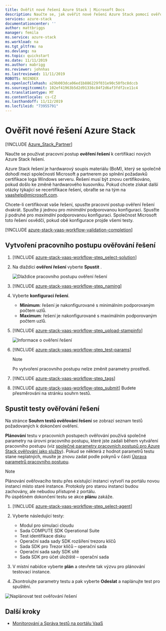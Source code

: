 ```yaml
---
title: Ověřit nové řešení Azure Stack | Microsoft Docs
description: Naučte se, jak ověřit nové řešení Azure Stack pomocí ověřování jako služby.
services: azure-stack
documentationcenter: ''
author: mattbriggs
manager: femila
ms.service: azure-stack
ms.workload: na
ms.tgt_pltfrm: na
ms.devlang: na
ms.topic: quickstart
ms.date: 11/11/2019
ms.author: mabrigg
ms.reviewer: johnhas
ms.lastreviewed: 11/11/2019
ROBOTS: NOINDEX
ms.openlocfilehash: a29b003dca06ed1b886229f031e90c50fbc8dccb
ms.sourcegitcommit: 102ef41963b5d2d91336c84f2d6af3fdf2ce11c4
ms.translationtype: MT
ms.contentlocale: cs-CZ
ms.lasthandoff: 11/12/2019
ms.locfileid: "73955791"
---
```

# <a name="validate-a-new-azure-stack-solution"></a>Ověřit nové řešení Azure Stack

[!INCLUDE [Azure_Stack_Partner](./includes/azure-stack-partner-appliesto.md)]

Naučte se používat pracovní postup **ověření řešení** k certifikaci nových Azure Stack řešení.

Azure Stack řešení je hardwarový soupis materiálu (BoM), který se společně dohodl mezi společností Microsoft a partnerem po splnění požadavků certifikace loga Windows serveru. Řešení musí být znovu certifikováno, pokud došlo ke změně hardwarového kusovníku. Pokud chcete získat další otázky týkající se recertifikace řešení, obraťte se na tým na [vaashelp@microsoft.com](mailto:vaashelp@microsoft.com).

Chcete-li certifikovat vaše řešení, spusťte pracovní postup ověření řešení dvakrát. Spusťte ji jednou pro *minimální* podporovanou konfiguraci. Spusťte ji podruhé pro *maximální* podporovanou konfiguraci. Společnost Microsoft toto řešení osvědčí, pokud obě konfigurace projde všemi testy.

[!INCLUDE [azure-stack-vaas-workflow-validation-completion](includes/azure-stack-vaas-workflow-validation-completion.md)]

## <a name="create-a-solution-validation-workflow"></a>Vytvoření pracovního postupu ověřování řešení

1. [!INCLUDE [azure-stack-vaas-workflow-step_select-solution](includes/azure-stack-vaas-workflow-step_select-solution.md)]

3. Na dlaždici **ověření řešení** vyberte **Spustit** .

    ![Dlaždice pracovního postupu ověření řešení](media/tile_validation-solution.png)

4. [!INCLUDE [azure-stack-vaas-workflow-step_naming](includes/azure-stack-vaas-workflow-step_naming.md)]

5. Vyberte **konfiguraci řešení**.
    - **Minimum**: řešení je nakonfigurované s minimálním podporovaným počtem uzlů.
    - **Maximum**: řešení je nakonfigurované s maximálním podporovaným počtem uzlů.
6. [!INCLUDE [azure-stack-vaas-workflow-step_upload-stampinfo](includes/azure-stack-vaas-workflow-step_upload-stampinfo.md)]

    ![Informace o ověření řešení](media/workflow_validation-solution_info.png)

7. [!INCLUDE [azure-stack-vaas-workflow-step_test-params](includes/azure-stack-vaas-workflow-step_test-params.md)]

    > [!NOTE]
    > Po vytvoření pracovního postupu nelze změnit parametry prostředí.

8. [!INCLUDE [azure-stack-vaas-workflow-step_tags](includes/azure-stack-vaas-workflow-step_tags.md)]
9. [!INCLUDE [azure-stack-vaas-workflow-step_submit](includes/azure-stack-vaas-workflow-step_submit.md)]
    Budete přesměrováni na stránku souhrn testů.

## <a name="run-solution-validation-tests"></a>Spustit testy ověřování řešení

Na stránce **Souhrn testů ověřování řešení** se zobrazí seznam testů požadovaných k dokončení ověření.

**Plánování** testu v pracovních postupech ověřování používá společné parametry na úrovni pracovního postupu, které jste zadali během vytváření pracovního postupu (viz [společné parametry pracovních postupů pro Azure Stack ověřování jako služby](azure-stack-vaas-parameters.md)). Pokud se některá z hodnot parametrů testu stane neplatných, musíte je znovu zadat podle pokynů v části [Úprava parametrů pracovního postupu](azure-stack-vaas-monitor-test.md#change-workflow-parameters).

> [!NOTE]
> Plánování ověřovacího testu přes existující instanci vytvoří na portálu novou instanci místo staré instance. Protokoly pro starou instanci budou zachovány, ale nebudou přístupné z portálu.  
Po úspěšném dokončení testu se akce **plánu** zakáže.

1. [!INCLUDE [azure-stack-vaas-workflow-step_select-agent](includes/azure-stack-vaas-workflow-step_select-agent.md)]

2. Vyberte následující testy:
    - Modul pro simulaci cloudu
    - Sada COMPUTE SDK Operational Suite
    - Test identifikace disku
    - Operační sada sady SDK rozšíření trezoru klíčů
    - Sada SDK pro Trezor klíčů – operační sada
    - Operační sada sady SDK sítě
    - Sada SDK pro účet úložiště – operační sada

3. V místní nabídce vyberte **plán** a otevřete tak výzvu pro plánování testovací instance.

4. Zkontrolujte parametry testu a pak vyberte **Odeslat** a naplánujte test pro spuštění.

![Naplánovat test ověřování řešení](media/workflow_validation-solution_schedule-test.png)

## <a name="next-steps"></a>Další kroky

- [Monitorování a Správa testů na portálu VaaS](azure-stack-vaas-monitor-test.md)